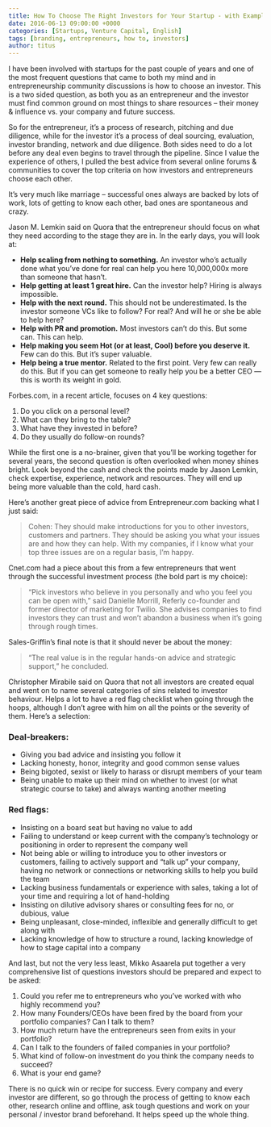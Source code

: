 ```yaml
---
title: How To Choose The Right Investors for Your Startup - with Examples
date: 2016-06-13 09:00:00 +0000
categories: [Startups, Venture Capital, English]
tags: [branding, entrepreneurs, how to, investors]
author: titus
---
```


I have been involved with startups for the past couple of years and one of the most frequent questions that came to both my mind and in entrepreneurship community discussions is how to choose an investor. This is a two sided question, as both you as an entrepreneur and the investor must find common ground on most things to share resources – their money & influence vs. your company and future success.

So for the entrepreneur, it’s a process of research, pitching and due diligence, while for the investor it’s a process of deal sourcing, evaluation, investor branding, network and due diligence. Both sides need to do a lot before any deal even begins to travel through the pipeline. Since I value the experience of others, I pulled the best advice from several online forums & communities to cover the top criteria on how investors and entrepreneurs choose each other.

It’s very much like marriage – successful ones always are backed by lots of work, lots of getting to know each other, bad ones are spontaneous and crazy.

Jason M. Lemkin said on Quora that the entrepreneur should focus on what they need according to the stage they are in. In the early days, you will look at:

- **Help scaling from nothing to something.** An investor who’s actually done what you’ve done for real can help you here 10,000,000x more than someone that hasn’t.
- **Help getting at least 1 great hire.** Can the investor help? Hiring is always impossible.
- **Help with the next round.** This should not be underestimated. Is the investor someone VCs like to follow? For real? And will he or she be able to help here?
- **Help with PR and promotion.** Most investors can’t do this. But some can. This can help.
- **Help making you seem Hot (or at least, Cool) before you deserve it.** Few can do this. But it’s super valuable.
- **Help being a true mentor.** Related to the first point. Very few can really do this. But if you can get someone to really help you be a better CEO — this is worth its weight in gold.

Forbes.com, in a recent article, focuses on 4 key questions:

1. Do you click on a personal level?  
2. What can they bring to the table?  
3. What have they invested in before?  
4. Do they usually do follow-on rounds?  

While the first one is a no-brainer, given that you’ll be working together for several years, the second question is often overlooked when money shines bright. Look beyond the cash and check the points made by Jason Lemkin, check expertise, experience, network and resources. They will end up being more valuable than the cold, hard cash.

Here’s another great piece of advice from Entrepreneur.com backing what I just said:

> Cohen: They should make introductions for you to other investors, customers and partners. They should be asking you what your issues are and how they can help. With my companies, if I know what your top three issues are on a regular basis, I’m happy.

Cnet.com had a piece about this from a few entrepreneurs that went through the successful investment process (the bold part is my choice):

> “Pick investors who believe in you personally and who you feel you can be open with,” said Danielle Morrill, Referly co-founder and former director of marketing for Twilio. She advises companies to find investors they can trust and won’t abandon a business when it’s going through rough times.

Sales-Griffin’s final note is that it should never be about the money:

> “The real value is in the regular hands-on advice and strategic support,” he concluded.

Christopher Mirabile said on Quora that not all investors are created equal and went on to name several categories of sins related to investor behaviour. Helps a lot to have a red flag checklist when going through the hoops, although I don’t agree with him on all the points or the severity of them. Here’s a selection:

### Deal-breakers:

- Giving you bad advice and insisting you follow it  
- Lacking honesty, honor, integrity and good common sense values  
- Being bigoted, sexist or likely to harass or disrupt members of your team  
- Being unable to make up their mind on whether to invest (or what strategic course to take) and always wanting another meeting  

### Red flags:

- Insisting on a board seat but having no value to add  
- Failing to understand or keep current with the company’s technology or positioning in order to represent the company well  
- Not being able or willing to introduce you to other investors or customers, failing to actively support and “talk up” your company, having no network or connections or networking skills to help you build the team  
- Lacking business fundamentals or experience with sales, taking a lot of your time and requiring a lot of hand-holding  
- Insisting on dilutive advisory shares or consulting fees for no, or dubious, value  
- Being unpleasant, close-minded, inflexible and generally difficult to get along with  
- Lacking knowledge of how to structure a round, lacking knowledge of how to stage capital into a company  

And last, but not the very less least, Mikko Asaarela put together a very comprehensive list of questions investors should be prepared and expect to be asked:

1. Could you refer me to entrepreneurs who you’ve worked with who highly recommend you?  
2. How many Founders/CEOs have been fired by the board from your portfolio companies? Can I talk to them?  
3. How much return have the entrepreneurs seen from exits in your portfolio?  
4. Can I talk to the founders of failed companies in your portfolio?  
5. What kind of follow-on investment do you think the company needs to succeed?  
6. What is your end game?  

There is no quick win or recipe for success. Every company and every investor are different, so go through the process of getting to know each other, research online and offline, ask tough questions and work on your personal / investor brand beforehand. It helps speed up the whole thing.
